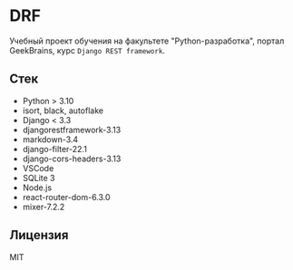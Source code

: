 # DRF

Учебный проект обучения на факультете "Python-разработка", портал GeekBrains, курс `Django REST framework`.

## Стек

- Python > 3.10
- isort, black, autoflake
- Django < 3.3
- djangorestframework-3.13
- markdown-3.4
- django-filter-22.1
- django-cors-headers-3.13
- VSCode
- SQLite 3
- Node.js
- react-router-dom-6.3.0
- mixer-7.2.2

## Лицензия

MIT
